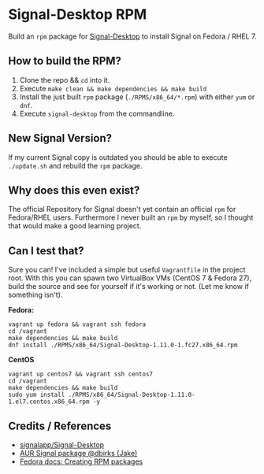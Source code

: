 # Signal-Desktop RPM

Build an `rpm` package for [Signal-Desktop](https://github.com/signalapp/Signal-Desktop) to install Signal on Fedora / RHEL 7.


## How to build the RPM?

1. Clone the repo && `cd` into it.
2. Execute `make clean && make dependencies && make build`
3. Install the just built `rpm` package (`./RPMS/x86_64/*.rpm`) with either `yum` or `dnf`.
4. Execute `signal-desktop` from the commandline.


## New Signal Version?

If my current Signal copy is outdated you should be able to execute
`./update.sh` and rebuild the `rpm` package.


## Why does this even exist?

The official Repository for Signal doesn't yet contain an official `rpm` for Fedora/RHEL users.
Furthermore I never built an `rpm` by myself, so I thought that would make a good learning project.


## Can I test that?

Sure you can! I've included a simple but useful `Vagrantfile` in the project
root. With this you can spawn two VirtualBox VMs (CentOS 7 & Fedora 27), build the source and see for
yourself if it's working or not. (Let me know if something isn't).

**Fedora:**

```
vagrant up fedora && vagrant ssh fedora
cd /vagrant
make dependencies && make build
dnf install ./RPMS/x86_64/Signal-Desktop-1.11.0-1.fc27.x86_64.rpm
```

**CentOS**

```
vagrant up centos7 && vagrant ssh centos7
cd /vagrant
make dependencies && make build
sudo yum install ./RPMS/x86_64/Signal-Desktop-1.11.0-1.el7.centos.x86_64.rpm -y
```


## Credits / References


+ [signalapp/Signal-Desktop](https://github.com/signalapp/Signal-Desktop)
+ [AUR Signal package @dbirks (Jake)](https://aur.archlinux.org/packages/signal/)
+ [Fedora docs: Creating RPM packages](https://docs.fedoraproject.org/quick-docs/en-US/creating-rpm-packages.html)

